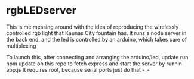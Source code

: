 # rgbLEDserver
This is me messing around with the idea of reproducing the wirelessly controlled rgb light that Kaunas City fountain has.
It runs a node server in the back end, and the led is controlled by an arduino, which takes care of multiplexing

To launch this, after connecting and arranging the arduino/led, update run npm update on this repo to fetch express
and start the server by runnin app.js
It requires root, because serial ports just do that -_-